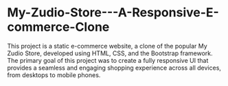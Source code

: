 # My-Zudio-Store---A-Responsive-E-commerce-Clone
This project is a static e-commerce website, a clone of the popular My Zudio Store, developed using HTML, CSS, and the Bootstrap framework. The primary goal of this project was to create a fully responsive UI that provides a seamless and engaging shopping experience across all devices, from desktops to mobile phones.
